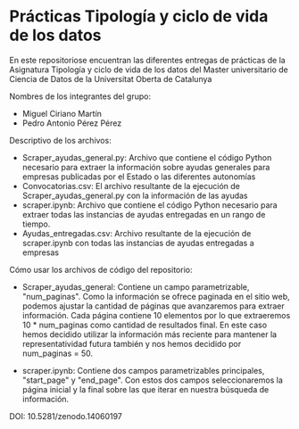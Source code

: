 # Prácticas Tipología y ciclo de vida de los datos
En este repositoriose encuentran las diferentes entregas de prácticas de la Asignatura Tipología y ciclo de vida de los datos del Master universitario de Ciencia de Datos de la Universitat Oberta de Catalunya

Nombres de los integrantes del grupo:
  - Miguel Ciriano Martín
  - Pedro Antonio Pérez Pérez

Descriptivo de los archivos:
  - Scraper_ayudas_general.py: Archivo que contiene el código Python necesario para extraer la información sobre ayudas generales para empresas publicadas por el Estado o las diferentes autonomías
  - Convocatorias.csv: El archivo resultante de la ejecución de Scraper_ayudas_general.py con la información de las ayudas
  - scraper.ipynb: Archivo que contiene el código Python necesario para extraer todas las instancias de ayudas entregadas en un rango de tiempo.
  - Ayudas_entregadas.csv: Archivo resultante de la ejecución de scraper.ipynb con todas las instancias de ayudas entregadas a empresas

Cómo usar los archivos de código del repositorio:
  - Scraper_ayudas_general: Contiene un campo parametrizable, "num_paginas". Como la información se ofrece paginada en el sitio web, podemos ajustar la cantidad de páginas que avanzaremos para extraer información. Cada página contiene 10 elementos por lo que extraeremos 10 * num_paginas como cantidad de resultados final. En este caso hemos decidido utilizar la información más reciente para mantener la representatividad futura también y nos hemos decidido por num_paginas = 50.

  - scraper.ipynb: Contiene dos campos parametrizables principales, "start_page" y "end_page". Con estos dos campos seleccionaremos la página inicial y la final sobre las que iterar en nuestra búsqueda de información.

DOI: 10.5281/zenodo.14060197
